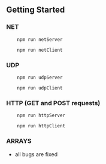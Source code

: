## Getting Started

### NET
```
    npm run netServer
```
```
    npm run netClient
```

### UDP
```
    npm run udpServer
```
```
    npm run udpClient
```

### HTTP (GET and POST requests)
```
    npm run httpServer
```
```
    npm run httpClient 
```

### ARRAYS
- all bugs are fixed
